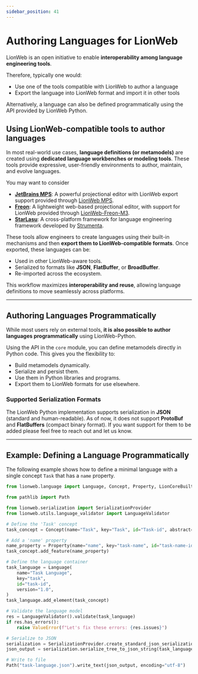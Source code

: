 ```yaml
---
sidebar_position: 41
---
```


# Authoring Languages for LionWeb

LionWeb is an open initiative to enable **interoperability among language engineering tools**. 

Therefore, typically one would:
* Use one of the tools compatible with LionWeb to author a language
* Export the language into LionWeb format and import it in other tools

Alternatively, a language can also be defined programmatically using the API provided by LionWeb Python.

## Using LionWeb-compatible tools to author languages

In most real-world use cases, **language definitions (or metamodels)** are created using **dedicated language workbenches or modeling tools**. These tools provide expressive, user-friendly environments to author, maintain, and evolve languages.

You may want to consider

- [**JetBrains MPS**](https://www.jetbrains.com/mps/): A powerful projectional editor with LionWeb export support provided through [LionWeb MPS](http://github.com/lionweb-io/lionweb-mps).
- [**Freon**](https://www.freon4dsl.dev/): A lightweight web-based projectional editor, with support for LionWeb provided through [LionWeb-Freon-M3](https://github.com/LionWeb-io/lionweb-freon-m3).
- [**StarLasu**](https://starlasu.strumenta.com/): A cross-platform framework for language engineering framework developed by [Strumenta](https://strumenta.com).

These tools allow engineers to create languages using their built-in mechanisms and then **export them to LionWeb-compatible formats**. Once exported, these languages can be:

- Used in other LionWeb-aware tools.
- Serialized to formats like **JSON**, **FlatBuffer**, or **BroadBuffer**.
- Re-imported across the ecosystem.

This workflow maximizes **interoperability and reuse**, allowing language definitions to move seamlessly across platforms.

---

## Authoring Languages Programmatically

While most users rely on external tools, **it is also possible to author languages programmatically** using LionWeb-Python.

Using the API in the `core` module, you can define metamodels directly in Python code. This gives you the flexibility to:

- Build metamodels dynamically.
- Serialize and persist them.
- Use them in Python libraries and programs.
- Export them to LionWeb formats for use elsewhere.

### Supported Serialization Formats

The LionWeb Python implementation supports serialization in **JSON** (standard and human-readable).
As of now, it does not support **ProtoBuf** and **FlatBuffers** (compact binary format). If you want support
for them to be added please feel free to reach out and let us know.

---

## Example: Defining a Language Programmatically

The following example shows how to define a minimal language with a single concept `Task` that has a `name` property.

```python
from lionweb.language import Language, Concept, Property, LionCoreBuiltins

from pathlib import Path

from lionweb.serialization import SerializationProvider
from lionweb.utils.language_validator import LanguageValidator

# Define the 'Task' concept
task_concept = Concept(name="Task", key="Task", id="Task-id", abstract=False, partition=False)

# Add a 'name' property
name_property = Property(name="name", key="task-name", id="task-name-id", type=LionCoreBuiltins.get_string())
task_concept.add_feature(name_property)

# Define the language container
task_language = Language(
    name="Task Language",
    key="task",
    id="task-id",
    version="1.0",
)
task_language.add_element(task_concept)

# Validate the language model
res = LanguageValidator().validate(task_language)
if res.has_errors():
    raise ValueError(f"Let's fix these errors: {res.issues}")

# Serialize to JSON
serialization = SerializationProvider.create_standard_json_serialization()
json_output = serialization.serialize_tree_to_json_string(task_language)

# Write to file
Path("task-language.json").write_text(json_output, encoding="utf-8")
```
